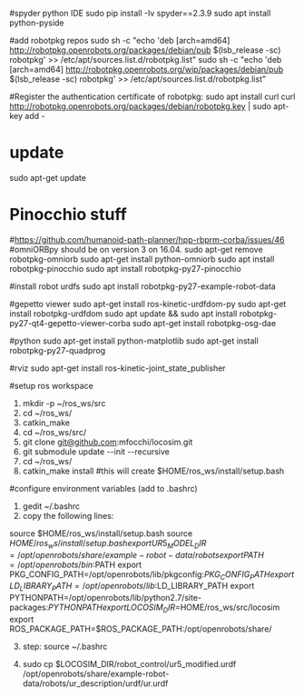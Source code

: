 

#spyder python IDE
sudo pip install -Iv spyder==2.3.9
sudo apt install python-pyside

#add robotpkg repos
sudo sh -c "echo 'deb [arch=amd64] http://robotpkg.openrobots.org/packages/debian/pub $(lsb_release -sc) robotpkg' >> /etc/apt/sources.list.d/robotpkg.list"
sudo sh -c "echo 'deb [arch=amd64] http://robotpkg.openrobots.org/wip/packages/debian/pub $(lsb_release -sc) robotpkg' >> /etc/apt/sources.list.d/robotpkg.list"

#Register the authentication certificate of robotpkg:
sudo apt install curl
curl http://robotpkg.openrobots.org/packages/debian/robotpkg.key | sudo apt-key add -

# update
sudo apt-get update

# Pinocchio stuff
#https://github.com/humanoid-path-planner/hpp-rbprm-corba/issues/46
#omniORBpy should be on version 3 on 16.04.
sudo apt-get remove robotpkg-omniorb
sudo apt-get install python-omniorb
sudo apt install robotpkg-pinocchio
sudo apt install robotpkg-py27-pinocchio

#install robot urdfs
sudo apt install robotpkg-py27-example-robot-data

#gepetto viewer
sudo apt-get install ros-kinetic-urdfdom-py
sudo apt-get install robotpkg-urdfdom
sudo apt update && sudo apt install robotpkg-py27-qt4-gepetto-viewer-corba
sudo apt-get install robotpkg-osg-dae

#python
sudo apt-get install python-matplotlib
sudo apt-get install robotpkg-py27-quadprog 

#rviz
sudo apt-get install ros-kinetic-joint_state_publisher

#setup ros workspace
1) mkdir -p ~/ros_ws/src
2) cd ~/ros_ws/
3) catkin_make
4) cd ~/ros_ws/src/ 
5) git clone git@github.com:mfocchi/locosim.git
6) git submodule update --init --recursive
7) cd ~/ros_ws/ 
8) catkin_make install  #this will create $HOME/ros_ws/install/setup.bash

#configure environment variables (add to .bashrc)
1) gedit  ~/.bashrc
2) copy the following lines:

source $HOME/ros_ws/install/setup.bash 
source $HOME/ros_ws/install/setup.bash
export UR5_MODEL_DIR=/opt/openrobots/share/example-robot-data/robots
export PATH=/opt/openrobots/bin:$PATH
export PKG_CONFIG_PATH=/opt/openrobots/lib/pkgconfig:$PKG_CONFIG_PATH
export LD_LIBRARY_PATH=/opt/openrobots/lib:$LD_LIBRARY_PATH
export PYTHONPATH=/opt/openrobots/lib/python2.7/site-packages:$PYTHONPATH
export LOCOSIM_DIR=$HOME/ros_ws/src/locosim
export ROS_PACKAGE_PATH=$ROS_PACKAGE_PATH:/opt/openrobots/share/

3) step: source ~/.bashrc

4) sudo cp $LOCOSIM_DIR/robot_control/ur5_modified.urdf /opt/openrobots/share/example-robot-data/robots/ur_description/urdf/ur.urdf

